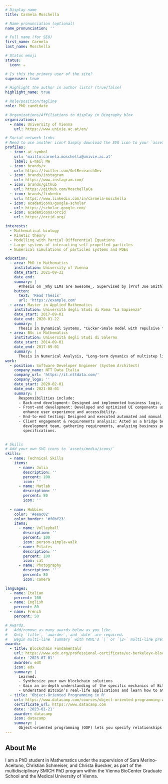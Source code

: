 ```yaml
---
# Display name
title: Carmela Moschella

# Name pronunciation (optional)
name_pronunciation: ''

# Full name (for SEO)
first_name: Carmela   
last_name: Moschella 

# Status emoji
status:
  icon: ☕️

# Is this the primary user of the site?
superuser: true

# Highlight the author in author lists? (true/false)
highlight_name: true

# Role/position/tagline
role: PhD candidate

# Organizations/Affiliations to display in Biography blox
organizations:
  - name: University of Vienna 
    url: https://www.univie.ac.at/en/

# Social network links
# Need to use another icon? Simply download the SVG icon to your `assets/media/icons/` folder.
profiles:
  - icon: at-symbol
    url: 'mailto:carmela.moschella@univie.ac.at'
    label: E-mail Me
  - icon: brands/x
    url: https://twitter.com/GetResearchDev
  - icon: brands/instagram
    url: https://www.instagram.com/
  - icon: brands/github
    url: https://github.com/MoschellaCa
  - icon: brands/linkedin
    url: https://www.linkedin.com/in/carmela-moschella
  - icon: academicons/google-scholar
    url: https://scholar.google.com/
  - icon: academicons/orcid
    url: https://orcid.org/

interests:
  - Mathematical biology
  - Kinetic theory
  - Modelling with Partial Differential Equations
  - Large systems of interacting self-propelled particles
  - Numerical simulations of particles systems and PDEs

education:
  - area: PhD in Mathematics
    institution: University of Vienna 
    date_start: 2021-09-22
    date_end: 
    summary: |
      #Thesis on _Why LLMs are awesome_. Supervised by [Prof Joe Smith](https://example.com). Presented papers at 5 IEEE conferences with the contributions being published in 2 Springer journals.
    button:
      text: 'Read Thesis'
      url: 'https://example.com'
  - area: Master in Applied Mathematics
    institution: Università degli Studi di Roma "La Sapienza"
    date_start: 2017-09-01
    date_end: 2020-01-22
    summary: |
      Thesis in Dynamical Systems, "Cucker-Smale model with repulsive forces". Supervised by [Prof Paolo Buttà](https://paolobutta.site.uniroma1.it/).
  - area: BSc in Mathematics
    institution: Università degli Studi di Salerno
    date_start: 2014-09-01
    date_end: 2017-09-01
    summary: |
      Thesis in Numerical Analysis, "Long-term dynamics of multistep linear methods for conservative processes". Supervised by [Prof Raffaele D'Ambrosio](https://www.disim.univaq.it/RaffaeleDAmbrosio).
work:
  - position: Software Developer Engineer (System Architect) 
    company_name: NTT Data Italia 
    company_url: 'https://it.nttdata.com/'
    company_logo: ''
    date_start: 2020-02-01
    date_end: 2021-08-01
    summary: |
      Responsibilities include:
      - Back-end development: Designed and implemented business logic, REST APIs, and data processing workflows,ensuring system      scalability and maintainability.
      - Front-end development: Developed and optimized UI components using Pega’s front-end framework to
        enhance user experience and accessibility.
      - End-to-end testing: Designed and executed automated and manual test cases to validate system functionality.
      - Client engagement & requirements analysis: Acted as a bridge between business stakeholders and the
        development team, gathering requirements, analyzing business processes, and translating them into technical
        specifications.
  

# Skills
# Add your own SVG icons to `assets/media/icons/`
skills:
  - name: Technical Skills
    items:
      - name: Julia
        description: ''
        percent: 100
        icon: ''
      - name: Matlab
        description: ''
        percent: 80
        icon: ''
      
  - name: Hobbies
    color: '#eeac02'
    color_border: '#f0bf23'
    items:
      - name: Volleyball
        description: ''
        percent: 100
        icon: person-simple-walk
      - name: Pilates
        description: ''
        percent: 100
        icon: cat
      - name: Photography
        description: ''
        percent: 80
        icon: camera

languages:
  - name: Italian
    percent: 100
  - name: English
    percent: 80
  - name: French
    percent: 50

# Awards.
#   Add/remove as many awards below as you like.
#   Only `title`, `awarder`, and `date` are required.
#   Begin multi-line `summary` with YAML's `|` or `|2-` multi-line prefix and indent 2 spaces below.
awards:
  - title: Blockchain Fundamentals
    url: https://www.edx.org/professional-certificate/uc-berkeleyx-blockchain-fundamentals
    date: '2023-07-01'
    awarder: edX
    icon: edx
    summary: |
      Learned:
      - Synthesize your own blockchain solutions
      - Gain an in-depth understanding of the specific mechanics of Bitcoin
      - Understand Bitcoin’s real-life applications and learn how to attack and destroy Bitcoin, Ethereum, smart contracts and Dapps, and alternatives to Bitcoin’s Proof-of-Work consensus algorithm
  - title: 'Object-Oriented Programming in R'
    url: https://www.datacamp.com/courses/object-oriented-programming-with-s3-and-r6-in-r
    certificate_url: https://www.datacamp.com
    date: '2023-01-21'
    awarder: datacamp
    icon: datacamp
    summary: |
      Object-oriented programming (OOP) lets you specify relationships between functions and the objects that they can act on, helping you manage complexity in your code. This is an intermediate level course, providing an introduction to OOP, using the S3 and R6 systems. S3 is a great day-to-day R programming tool that simplifies some of the functions that you write. R6 is especially useful for industry-specific analyses, working with web APIs, and building GUIs.
---
```


## About Me

I am a PhD student in Mathematics under the supervision of Sara Merino-Aceituno, Christian Schmeiser, and
Christa Buecker, as part of the multidisciplinary SMICH PhD program within the Vienna BioCenter Graduate
School and the Medical University of Vienna. 
